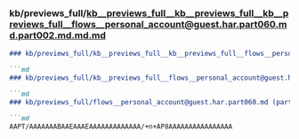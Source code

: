 ### kb/previews_full/kb__previews_full__kb__previews_full__kb__previews_full__flows__personal_account@guest.har.part060.md.part002.md.md.md

```md
### kb/previews_full/kb__previews_full__kb__previews_full__flows__personal_account@guest.har.part060.md.part002.md.md

```md
### kb/previews_full/kb__previews_full__flows__personal_account@guest.har.part060.md.part002.md

```md
### kb/previews_full/flows__personal_account@guest.har.part060.md (part 002)

```md
AAPT/AAAAAAABAAEAAAEAAAAAAAAAAAAA/+n+AP8AAAAAAAAAAAAAAAA
```

```

```

```

```
